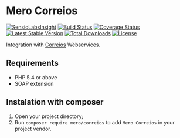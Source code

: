 Mero Correios
=============

[![SensioLabsInsight](https://insight.sensiolabs.com/projects/9fadab25-eff8-4439-b3e5-51315e18e413/mini.png)](https://insight.sensiolabs.com/projects/9fadab25-eff8-4439-b3e5-51315e18e413)
[![Build Status](https://travis-ci.org/merorafael/correios.svg?branch=master)](https://travis-ci.org/merorafael/correios)
[![Coverage Status](https://coveralls.io/repos/github/merorafael/correios/badge.svg?branch=master)](https://coveralls.io/github/merorafael/correios?branch=master)
[![Latest Stable Version](https://poser.pugx.org/mero/correios/v/stable.svg)](https://packagist.org/packages/mero/correios)
[![Total Downloads](https://poser.pugx.org/mero/correios/downloads.svg)](https://packagist.org/packages/mero/correios)
[![License](https://poser.pugx.org/mero/correios/license.svg)](https://packagist.org/packages/mero/correios)

Integration with [Correios](http://www.correios.com.br/) Webservices.

Requirements
------------

- PHP 5.4 or above
- SOAP extension

Instalation with composer
-------------------------

1. Open your project directory;
2. Run `composer require mero/correios` to add `Mero Correios`
 in your project vendor.
